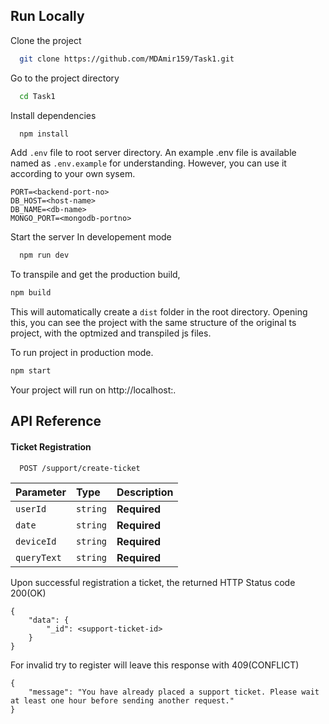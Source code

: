 ## Run Locally

Clone the project

```bash
  git clone https://github.com/MDAmir159/Task1.git
```

Go to the project directory

```bash
  cd Task1
```

Install dependencies

```bash
  npm install
```


Add `.env` file to root server directory. An example .env file is available named as `.env.example` for understanding. However, you can use it according to your own sysem.
```
PORT=<backend-port-no>
DB_HOST=<host-name>
DB_NAME=<db-name>
MONGO_PORT=<mongodb-portno>
```

Start the server
In developement mode
```bash
  npm run dev
```

To transpile and get the production build,
```bash
npm build
```

This will automatically create a `dist` folder in the root directory. Opening this, you can see the project with the same structure of the original ts project, with the optmized and transpiled js files.

To run project in production mode.
```bash
npm start
```

Your project will run on http://localhost:<port-name>.
## API Reference
#### Ticket Registration

```http
  POST /support/create-ticket
```

| Parameter | Type     | Description                |
| :-------- | :------- | :------------------------- |
| `userId` | `string` | **Required** |
| `date` | `string` | **Required** |
| `deviceId` | `string` | **Required** |
| `queryText` | `string` | **Required** |

Upon successful registration a ticket, the returned HTTP Status code 200(OK)
```
{
    "data": {
        "_id": <support-ticket-id>
    }
}
```
For invalid try to register will leave this response with 409(CONFLICT)
```
{
    "message": "You have already placed a support ticket. Please wait at least one hour before sending another request."
}
```
